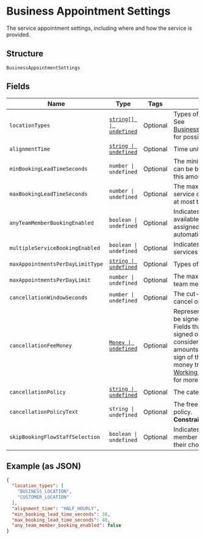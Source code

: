 
# Business Appointment Settings

The service appointment settings, including where and how the service is provided.

## Structure

`BusinessAppointmentSettings`

## Fields

| Name | Type | Tags | Description |
|  --- | --- | --- | --- |
| `locationTypes` | [`string[] \| undefined`](../../doc/models/business-appointment-settings-booking-location-type.md) | Optional | Types of the location allowed for bookings.<br>See [BusinessAppointmentSettingsBookingLocationType](#type-businessappointmentsettingsbookinglocationtype) for possible values |
| `alignmentTime` | [`string \| undefined`](../../doc/models/business-appointment-settings-alignment-time.md) | Optional | Time units of a service duration for bookings. |
| `minBookingLeadTimeSeconds` | `number \| undefined` | Optional | The minimum lead time in seconds before a service can be booked. A booking must be created at least this amount of time before its starting time. |
| `maxBookingLeadTimeSeconds` | `number \| undefined` | Optional | The maximum lead time in seconds before a service can be booked. A booking must be created at most this amount of time before its starting time. |
| `anyTeamMemberBookingEnabled` | `boolean \| undefined` | Optional | Indicates whether a customer can choose from all available time slots and have a staff member assigned<br>automatically (`true`) or not (`false`). |
| `multipleServiceBookingEnabled` | `boolean \| undefined` | Optional | Indicates whether a customer can book multiple services in a single online booking. |
| `maxAppointmentsPerDayLimitType` | [`string \| undefined`](../../doc/models/business-appointment-settings-max-appointments-per-day-limit-type.md) | Optional | Types of daily appointment limits. |
| `maxAppointmentsPerDayLimit` | `number \| undefined` | Optional | The maximum number of daily appointments per team member or per location. |
| `cancellationWindowSeconds` | `number \| undefined` | Optional | The cut-off time in seconds for allowing clients to cancel or reschedule an appointment. |
| `cancellationFeeMoney` | [`Money \| undefined`](../../doc/models/money.md) | Optional | Represents an amount of money. `Money` fields can be signed or unsigned.<br>Fields that do not explicitly define whether they are signed or unsigned are<br>considered unsigned and can only hold positive amounts. For signed fields, the<br>sign of the value indicates the purpose of the money transfer. See<br>[Working with Monetary Amounts](https://developer.squareup.com/docs/build-basics/working-with-monetary-amounts)<br>for more information. |
| `cancellationPolicy` | [`string \| undefined`](../../doc/models/business-appointment-settings-cancellation-policy.md) | Optional | The category of the seller’s cancellation policy. |
| `cancellationPolicyText` | `string \| undefined` | Optional | The free-form text of the seller's cancellation policy.<br>**Constraints**: *Maximum Length*: `65536` |
| `skipBookingFlowStaffSelection` | `boolean \| undefined` | Optional | Indicates whether customers has an assigned staff member (`true`) or can select s staff member of their choice (`false`). |

## Example (as JSON)

```json
{
  "location_types": [
    "BUSINESS_LOCATION",
    "CUSTOMER_LOCATION"
  ],
  "alignment_time": "HALF_HOURLY",
  "min_booking_lead_time_seconds": 38,
  "max_booking_lead_time_seconds": 48,
  "any_team_member_booking_enabled": false
}
```


